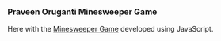 ### Praveen Oruganti Minesweeper Game

Here with the [Minesweeper Game](https://praveenorugantitech.github.io/praveenorugantitech-javascript/0_Projects/praveenorugantitech-minesweeper) developed using JavaScript.



